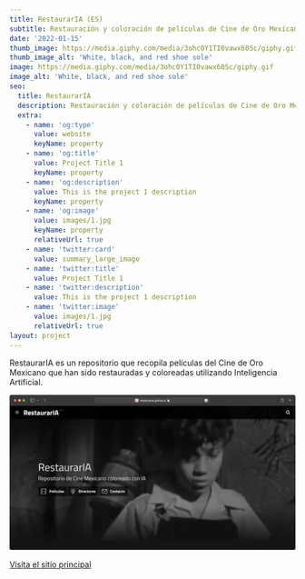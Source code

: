 ```yaml
---
title: RestaurarIA (ES)
subtitle: Restauración y coloración de películas de Cine de Oro Mexicano con redes neuronales
date: '2022-01-15'
thumb_image: https://media.giphy.com/media/3ohc0Y1TI0vawx60Sc/giphy.gif
thumb_image_alt: 'White, black, and red shoe sole'
image: https://media.giphy.com/media/3ohc0Y1TI0vawx60Sc/giphy.gif
image_alt: 'White, black, and red shoe sole'
seo:
  title: RestaurarIA
  description: Restauración y coloración de películas de Cine de Oro Mexicano con redes neuronales
  extra:
    - name: 'og:type'
      value: website
      keyName: property
    - name: 'og:title'
      value: Project Title 1
      keyName: property
    - name: 'og:description'
      value: This is the project 1 description
      keyName: property
    - name: 'og:image'
      value: images/1.jpg
      keyName: property
      relativeUrl: true
    - name: 'twitter:card'
      value: summary_large_image
    - name: 'twitter:title'
      value: Project Title 1
    - name: 'twitter:description'
      value: This is the project 1 description
    - name: 'twitter:image'
      value: images/1.jpg
      relativeUrl: true
layout: project
---
```



RestaurarIA es un repositorio que recopila películas del Cine de Oro Mexicano que han sido restauradas y coloreadas utilizando Inteligencia Artificial.

![Checkmate](/images/restauraria/main.png)

[Visita el sitio principal](https://restauraria.github.io)